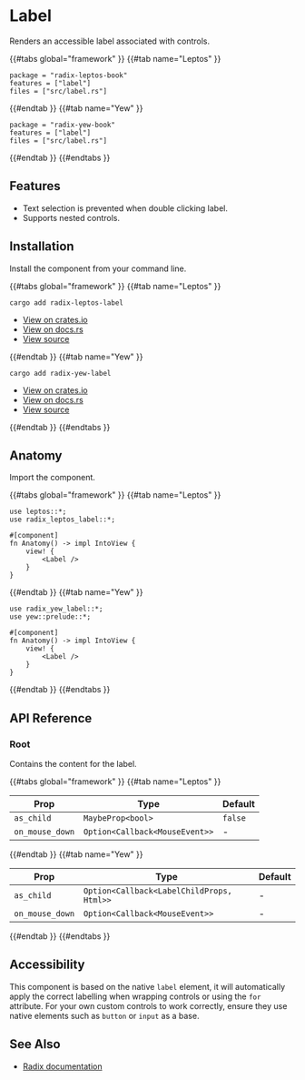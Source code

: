 # Label

Renders an accessible label associated with controls.

{{#tabs global="framework" }}
{{#tab name="Leptos" }}

```toml,trunk
package = "radix-leptos-book"
features = ["label"]
files = ["src/label.rs"]
```

{{#endtab }}
{{#tab name="Yew" }}

```toml,trunk
package = "radix-yew-book"
features = ["label"]
files = ["src/label.rs"]
```

{{#endtab }}
{{#endtabs }}

## Features

-   Text selection is prevented when double clicking label.
-   Supports nested controls.

## Installation

Install the component from your command line.

{{#tabs global="framework" }}
{{#tab name="Leptos" }}

```shell
cargo add radix-leptos-label
```

-   [View on crates.io](https://crates.io/crates/radix-leptos-label)
-   [View on docs.rs](https://docs.rs/radix-leptos-label/latest/radix_leptos_label/)
-   [View source](https://github.com/RustForWeb/radix/tree/main/packages/primitives/leptos/label)

{{#endtab }}
{{#tab name="Yew" }}

```shell
cargo add radix-yew-label
```

-   [View on crates.io](https://crates.io/crates/radix-yew-label)
-   [View on docs.rs](https://docs.rs/radix-yew-label/latest/radix_yew_label/)
-   [View source](https://github.com/RustForWeb/radix/tree/main/packages/primitives/yew/label)

{{#endtab }}
{{#endtabs }}

## Anatomy

Import the component.

{{#tabs global="framework" }}
{{#tab name="Leptos" }}

```rust,ignore
use leptos::*;
use radix_leptos_label::*;

#[component]
fn Anatomy() -> impl IntoView {
    view! {
        <Label />
    }
}
```

{{#endtab }}
{{#tab name="Yew" }}

```rust,ignore
use radix_yew_label::*;
use yew::prelude::*;

#[component]
fn Anatomy() -> impl IntoView {
    view! {
        <Label />
    }
}
```

{{#endtab }}
{{#endtabs }}

## API Reference

### Root

Contains the content for the label.

{{#tabs global="framework" }}
{{#tab name="Leptos" }}

| Prop            | Type                           | Default |
| --------------- | ------------------------------ | ------- |
| `as_child`      | `MaybeProp<bool>`              | `false` |
| `on_mouse_down` | `Option<Callback<MouseEvent>>` | -       |

{{#endtab }}
{{#tab name="Yew" }}

| Prop            | Type                                      | Default |
| --------------- | ----------------------------------------- | ------- |
| `as_child`      | `Option<Callback<LabelChildProps, Html>>` | -       |
| `on_mouse_down` | `Option<Callback<MouseEvent>>`            | -       |

{{#endtab }}
{{#endtabs }}

## Accessibility

This component is based on the native `label` element, it will automatically apply the correct labelling when wrapping controls or using the `for` attribute. For your own custom controls to work correctly, ensure they use native elements such as `button` or `input` as a base.

## See Also

-   [Radix documentation](https://www.radix-ui.com/primitives/docs/components/label)
